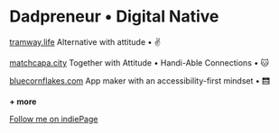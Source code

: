 # Dadpreneur • Digital Native 

[tramway.life](https://www.tramway.life/)
Alternative with attitude • ✌️

[matchcapa.city](http://www.matchcapa.city/)
Together with Attitude • Handi-Able Connections • 🐱

[bluecornflakes.com](http://www.bluecornflakes.com/)
App maker with an accessibility-first mindset • 🛗 

**+ more**

[Follow me on indiePage](https://indiepa.ge/bluecornflakes)
